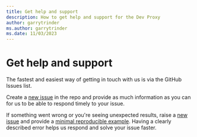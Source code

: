 ```yaml
---
title: Get help and support
description: How to get help and support for the Dev Proxy
author: garrytrinder
ms.author: garrytrinder
ms.date: 11/03/2023
---
```


# Get help and support

The fastest and easiest way of getting in touch with us is via the GitHub Issues list.

Create a [new issue](https://github.com/microsoft/dev-proxy/issues/new) in the repo and provide as much information as you can for us to be able to respond timely to your issue.

If something went wrong or you're seeing unexpected results, raise a [new issue](https://github.com/microsoft/dev-proxy/issues/new) and provide a [minimal reproducible example](https://en.wikipedia.org/wiki/Minimal_reproducible_example). Having a clearly described error helps us respond and solve your issue faster.

